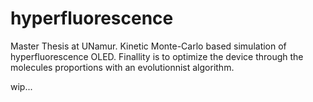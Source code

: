 # hyperfluorescence
Master Thesis at UNamur. Kinetic Monte-Carlo based simulation of hyperfluorescence OLED. Finallity is to optimize the device through the molecules proportions with an evolutionnist algorithm.

wip...

